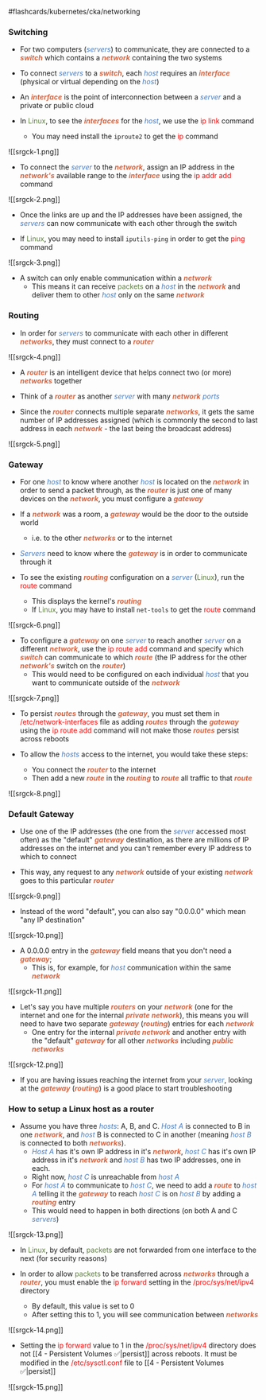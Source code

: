 #flashcards/kubernetes/cka/networking

### Switching

- For two computers (<i><span style="color:#477bbe">servers</span></i>) to communicate, they are connected to a <b><i><span style="color:#d46644">switch</span></i></b> which contains a <b><i><span style="color:#d46644">network</span></i></b> containing the two systems

- To connect <i><span style="color:#477bbe">servers</span></i> to a <b><i><span style="color:#d46644">switch</span></i></b>, each <i><span style="color:#477bbe">host</span></i> requires an <b><i><span style="color:#d46644">interface</span></i></b> (physical or virtual depending on the <i><span style="color:#477bbe">host</span></i>)

- An <b><i><span style="color:#d46644">interface</span></i></b> is the point of interconnection between a <i><span style="color:#477bbe">server</span></i> and a private or public cloud

- In <span style="color:#5c7e3e">Linux</span>, to see the <b><i><span style="color:#d46644">interfaces</span></i></b> for the <i><span style="color:#477bbe">host</span></i>, we use the <span style="color:red">ip link</span> command
	- You may need install the `iproute2` to get the <span style="color:red">ip</span> command

![[srgck-1.png]]

- To connect the <i><span style="color:#477bbe">server</span></i> to the <b><i><span style="color:#d46644">network</span></i></b>, assign an IP address in the <b><i><span style="color:#d46644">network's</span></i></b> available range to the <b><i><span style="color:#d46644">interface</span></i></b> using the <span style="color:red">ip addr add</span> command

![[srgck-2.png]]

- Once the links are up and the IP addresses have been assigned, the <i><span style="color:#477bbe">servers</span></i> can now communicate with each other through the switch

- If <span style="color:#5c7e3e">Linux</span>, you may need to install `iputils-ping` in order to get the <span style="color:red">ping</span> command

![[srgck-3.png]]

- A switch can only enable communication within a <b><i><span style="color:#d46644">network</span></i></b>
	- This means it can receive <span style="color:#5c7e3e">packets</span> on a <i><span style="color:#477bbe">host</span></i> in the <b><i><span style="color:#d46644">network</span></i></b> and deliver them to other <i><span style="color:#477bbe">host</span></i> only on the same <b><i><span style="color:#d46644">network</span></i></b>

### Routing

- In order for <i><span style="color:#477bbe">servers</span></i> to communicate with each other in different <b><i><span style="color:#d46644">networks</span></i></b>, they must connect to a <b><i><span style="color:#d46644">router</span></i></b>

![[srgck-4.png]]

- A <b><i><span style="color:#d46644">router</span></i></b> is an intelligent device that helps connect two (or more) <b><i><span style="color:#d46644">networks</span></i></b> together

- Think of a <b><i><span style="color:#d46644">router</span></i></b> as another <i><span style="color:#477bbe">server</span></i> with many <b><i><span style="color:#d46644">network</span></i></b> <i><span style="color:#477bbe">ports</span></i>

- Since the <b><i><span style="color:#d46644">router</span></i></b> connects multiple separate <b><i><span style="color:#d46644">networks</span></i></b>, it gets the same number of IP addresses assigned (which is commonly the second to last address in each <b><i><span style="color:#d46644">network</span></i></b> - the last being the broadcast address)

![[srgck-5.png]]

### Gateway

- For one <i><span style="color:#477bbe">host</span></i> to know where another <i><span style="color:#477bbe">host</span></i> is located on the <b><i><span style="color:#d46644">network</span></i></b> in order to send a packet through, as the <b><i><span style="color:#d46644">router</span></i></b> is just one of many devices on the <b><i><span style="color:#d46644">network</span></i></b>, you must configure a <b><i><span style="color:#d46644">gateway</span></i></b>

- If a <b><i><span style="color:#d46644">network</span></i></b> was a room, a <b><i><span style="color:#d46644">gateway</span></i></b> would be the door to the outside world
	- i.e. to the other <b><i><span style="color:#d46644">networks</span></i></b> or to the internet

- <i><span style="color:#477bbe">Servers</span></i> need to know where the <b><i><span style="color:#d46644">gateway</span></i></b> is in order to communicate through it

- To see the existing <b><i><span style="color:#d46644">routing</span></i></b> configuration on a <i><span style="color:#477bbe">server</span></i> (<span style="color:#5c7e3e">Linux</span>), run the <span style="color:red">route</span> command
	- This displays the kernel's <b><i><span style="color:#d46644">routing</span></i></b>
	- If <span style="color:#5c7e3e">Linux</span>, you may have to install `net-tools` to get the <span style="color:red">route</span> command

![[srgck-6.png]]

- To configure a <b><i><span style="color:#d46644">gateway</span></i></b> on one <i><span style="color:#477bbe">server</span></i> to reach another <i><span style="color:#477bbe">server</span></i> on a different <b><i><span style="color:#d46644">network</span></i></b>, use the <span style="color:red">ip route add</span> command and specify which <b><i><span style="color:#d46644">switch</span></i></b> can communicate to which <b><i><span style="color:#d46644">route</span></i></b> (the IP address for the other <b><i><span style="color:#d46644">network's</span></i></b> switch on the <b><i><span style="color:#d46644">router</span></i></b>)
	- This would need to be configured on each individual <i><span style="color:#477bbe">host</span></i> that you want to communicate outside of the <b><i><span style="color:#d46644">network</span></i></b>

![[srgck-7.png]]

- To persist <b><i><span style="color:#d46644">routes</span></i></b> through the <b><i><span style="color:#d46644">gateway</span></i></b>, you must set them in <span style="color:red">/etc/network-interfaces</span> file as adding <b><i><span style="color:#d46644">routes</span></i></b> through the <b><i><span style="color:#d46644">gateway</span></i></b> using the <span style="color:red">ip route add</span> command will not make those <b><i><span style="color:#d46644">routes</span></i></b> persist across reboots

- To allow the <i><span style="color:#477bbe">hosts</span></i> access to the internet, you would take these steps:
	- You connect the <b><i><span style="color:#d46644">router</span></i></b> to the internet
	- Then add a new <b><i><span style="color:#d46644">route</span></i></b> in the <b><i><span style="color:#d46644">routing</span></i></b> to <b><i><span style="color:#d46644">route</span></i></b> all traffic to that <b><i><span style="color:#d46644">route</span></i></b>

![[srgck-8.png]]

### Default Gateway

- Use one of the IP addresses (the one from the <i><span style="color:#477bbe">server</span></i> accessed most often) as the "default" <b><i><span style="color:#d46644">gateway</span></i></b> destination, as there are millions of IP addresses on the internet and you can't remember every IP address to which to connect

- This way, any request to any <b><i><span style="color:#d46644">network</span></i></b> outside of your existing <b><i><span style="color:#d46644">network</span></i></b> goes to this particular <b><i><span style="color:#d46644">router</span></i></b>

![[srgck-9.png]]

- Instead of the word "default", you can also say "0.0.0.0" which mean "any IP destination"

![[srgck-10.png]]

- A 0.0.0.0 entry in the <b><i><span style="color:#d46644">gateway</span></i></b> field means that you don't need a <b><i><span style="color:#d46644">gateway</span></i></b>;
	- This is, for example, for <i><span style="color:#477bbe">host</span></i> communication within the same <b><i><span style="color:#d46644">network</span></i></b>

![[srgck-11.png]]

- Let's say you have multiple <b><i><span style="color:#d46644">routers</span></i></b> on your <b><i><span style="color:#d46644">network</span></i></b> (one for the internet and one for the internal <b><i><span style="color:#d46644">private network</span></i></b>), this means you will need to have two separate <b><i><span style="color:#d46644">gateway</span></i></b> (<b><i><span style="color:#d46644">routing</span></i></b>) entries for each <b><i><span style="color:#d46644">network</span></i></b>
	- One entry for the internal <b><i><span style="color:#d46644">private network</span></i></b> and another entry with the "default" <b><i><span style="color:#d46644">gateway</span></i></b> for all other <b><i><span style="color:#d46644">networks</span></i></b> including <b><i><span style="color:#d46644">public networks</span></i></b>

![[srgck-12.png]]

- If you are having issues reaching the internet from your <i><span style="color:#477bbe">server</span></i>, looking at the <b><i><span style="color:#d46644">gateway</span></i></b> (<b><i><span style="color:#d46644">routing</span></i></b>) is a good place to start troubleshooting

### How to setup a Linux host as a router

- Assume you have three <i><span style="color:#477bbe">hosts</span></i>: A, B, and C. <i><span style="color:#477bbe">Host A</span></i> is connected to B in one <b><i><span style="color:#d46644">network</span></i></b>, and <i><span style="color:#477bbe">host</span></i> B is connected to C in another (meaning <i><span style="color:#477bbe">host B</span></i> is connected to both <b><i><span style="color:#d46644">networks</span></i></b>).
	- <i><span style="color:#477bbe">Host A</span></i> has it's own IP address in it's <b><i><span style="color:#d46644">network</span></i></b>, <i><span style="color:#477bbe">host C</span></i> has it's own IP address in it's <b><i><span style="color:#d46644">network</span></i></b> and <i><span style="color:#477bbe">host B</span></i> has two IP addresses, one in each.
	- Right now, <i><span style="color:#477bbe">host C</span></i> is unreachable from <i><span style="color:#477bbe">host A</span></i>
	- For <i><span style="color:#477bbe">host A</span></i> to communicate to <i><span style="color:#477bbe">host C</span></i>, we need to add a <b><i><span style="color:#d46644">route</span></i></b> to <i><span style="color:#477bbe">host A</span></i> telling it the <b><i><span style="color:#d46644">gateway</span></i></b> to reach <i><span style="color:#477bbe">host C</span></i> is on <i><span style="color:#477bbe">host B</span></i> by adding a <b><i><span style="color:#d46644">routing</span></i></b> entry
	- This would need to happen in both directions (on both A and C <i><span style="color:#477bbe">servers</span></i>)

![[srgck-13.png]]

- In <span style="color:#5c7e3e">Linux</span>, by default, <span style="color:#5c7e3e">packets</span> are not forwarded from one interface to the next (for security reasons)

- In order to allow <span style="color:#5c7e3e">packets</span> to be transferred across <b><i><span style="color:#d46644">networks</span></i></b> through a <b><i><span style="color:#d46644">router</span></i></b>, you must enable the <span style="color:red">ip forward</span> setting in the <span style="color:red">/proc/sys/net/ipv4</span> directory
	- By default, this value is set to 0
	- After setting this to 1, you will see communication between <b><i><span style="color:#d46644">networks</span></i></b>

![[srgck-14.png]]

- Setting the <span style="color:red">ip forward</span> value to 1 in the <span style="color:red">/proc/sys/net/ipv4</span>  directory does not [[4 - Persistent Volumes ✅|persist]] across reboots. It must be modified in the <span style="color:red">/etc/sysctl.conf </span>file to [[4 - Persistent Volumes ✅|persist]]

![[srgck-15.png]]